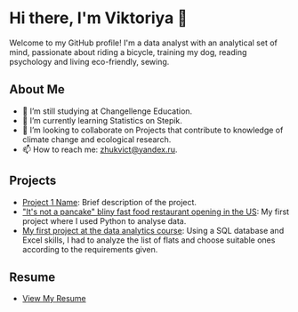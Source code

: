 # Hi there, I'm Viktoriya 👋

Welcome to my GitHub profile! I'm a data analyst with an analytical set of mind,
passionate about riding a bicycle, training my dog, reading psychology and living eco-friendly, sewing.

## About Me
- 🔭 I’m still studying at Changellenge Education.
- 🌱 I’m currently learning Statistics on Stepik.
- 👯 I’m looking to collaborate on Projects that contribute to knowledge of climate change and ecological research.
- 📫 How to reach me: zhukvict@yandex.ru.

## Projects
- [Project 1 Name](link-to-repository): Brief description of the project.
- ["It's not a pancake" bliny fast food restaurant opening in the US]([link-to-repository](https://github.com/zhukvv/Bliny-restaurant-grand-opening)): My first project where I used Python to analyse data.
- [My first project at the data analytics course](https://github.com/zhukvv/Airbnb-rent): Using a SQL database and Excel skills, I had to analyze the list of flats and choose suitable ones according to the requirements given.

## Resume
- [View My Resume](https://github.com/zhukvv/resume)
